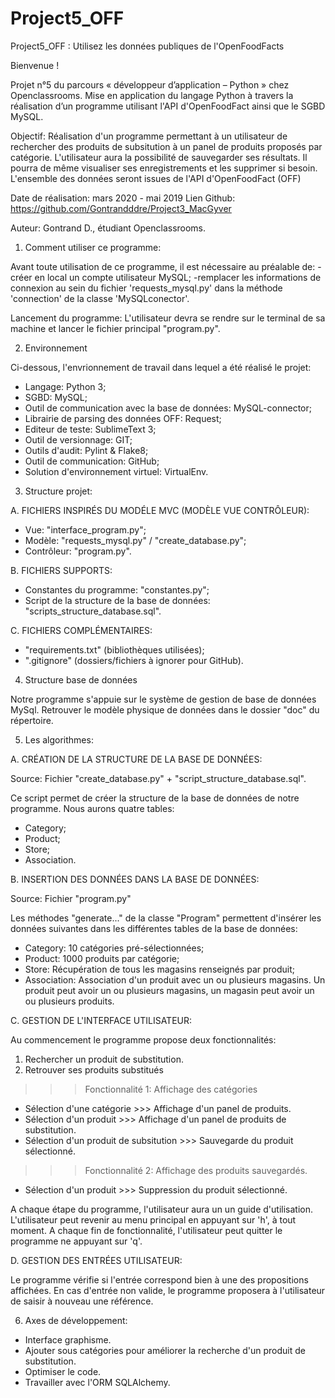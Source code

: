 # Project5_OFF

Project5_OFF : Utilisez les données publiques de l'OpenFoodFacts

Bienvenue !

Projet n°5 du parcours « développeur d’application – Python » chez Openclassrooms. Mise en application du langage Python à travers la réalisation d’un programme utilisant l'API d'OpenFoodFact ainsi que le SGBD MySQL.

Objectif:
Réalisation d'un programme permettant à un utilisateur de rechercher des produits de subsitution à un panel de produits proposés par catégorie. L'utilisateur aura la possibilité de sauvegarder ses résultats. Il pourra de même visualiser ses enregistrements et les supprimer si besoin. L'ensemble des données seront issues de l'API d'OpenFoodFact (OFF)


Date de réalisation: mars 2020 - mai 2019 Lien Github: https://github.com/Gontrandddre/Project3_MacGyver

Auteur: Gontrand D., étudiant Openclassrooms.


1. Comment utiliser ce programme:

Avant toute utilisation de ce programme, il est nécessaire au préalable de:
-créer en local un compte utilisateur MySQL;
-remplacer les informations de connexion au sein du fichier 'requests_mysql.py' dans la méthode 'connection' de la classe 'MySQLconector'.

Lancement du programme:
L'utilisateur devra se rendre sur le terminal de sa machine et lancer le fichier principal "program.py".


2. Environnement

Ci-dessous, l'envrionnement de travail dans lequel a été réalisé le projet:

   - Langage: Python 3;
   - SGBD: MySQL;
   - Outil de communication avec la base de données: MySQL-connector;
   - Librairie de parsing des données OFF: Request;
   - Editeur de teste: SublimeText 3;
   - Outil de versionnage: GIT;
   - Outils d'audit: Pylint & Flake8;
   - Outil de communication: GitHub;
   - Solution d'environnement virtuel: VirtualEnv.


3. Structure projet:

A. FICHIERS INSPIRÉS DU MODÉLE MVC (MODÈLE VUE CONTRÔLEUR):
   
   - Vue: "interface_program.py";
   - Modèle: "requests_mysql.py" / "create_database.py";  
   - Contrôleur: "program.py".

B. FICHIERS SUPPORTS:
   
   - Constantes du programme: "constantes.py";
   - Script de la structure de la base de données: "scripts_structure_database.sql".

C. FICHIERS COMPLÉMENTAIRES: 
   
   - "requirements.txt" (bibliothèques utilisées);
   - ".gitignore" (dossiers/fichiers à ignorer pour GitHub).


4. Structure base de données 

Notre programme s'appuie sur le système de gestion de base de données MySql.
Retrouver le modèle physique de données dans le dossier "doc" du répertoire.


5. Les algorithmes:

A. CRÉATION DE LA STRUCTURE DE LA BASE DE DONNÉES:

Source: Fichier "create_database.py" + "script_structure_database.sql".

Ce script permet de créer la structure de la base de données de notre programme. Nous aurons quatre tables:
   - Category;
   - Product;
   - Store;
   - Association.

B. INSERTION DES DONNÉES DANS LA BASE DE DONNÉES: 

Source: Fichier "program.py"

Les méthodes "generate..." de la classe "Program" permettent d'insérer les données suivantes dans les différentes tables de la base de données:
   - Category: 10 catégories pré-sélectionnées;
   - Product: 1000 produits par catégorie;
   - Store: Récupération de tous les magasins renseignés par produit;
   - Association: Association d'un produit avec un ou plusieurs magasins. Un produit peut avoir un ou plusieurs magasins, un magasin peut avoir un ou plusieurs produits.

C. GESTION DE L'INTERFACE UTILISATEUR:

Au commencement le programme propose deux fonctionnalités:

1. Rechercher un produit de substitution.
2. Retrouver ses produits substitués

>>>Fonctionnalité 1:
Affichage des catégories
- Sélection d'une catégorie >>> Affichage d'un panel de produits.
- Sélection d'un produit >>> Affichage d'un panel de produits de substitution.
- Sélection d'un produit de subsitution >>> Sauvegarde du produit sélectionné.

>>>Fonctionnalité 2:
Affichage des produits sauvegardés.
- Sélection d'un produit >>> Suppression du produit sélectionné.

A chaque étape du programme, l'utilisateur aura un un guide d'utilisation.
L'utilisateur peut revenir au menu principal en appuyant sur 'h', à tout moment.
A chaque fin de fonctionnalité, l'utilisateur peut quitter le programme ne appuyant sur 'q'.

D. GESTION DES ENTRÉES UTILISATEUR:

Le programme vérifie si l'entrée correspond bien à une des propositions affichées.
En cas d'entrée non valide, le programme proposera à l'utilisateur de saisir à nouveau une référence.


6. Axes de développement:

- Interface graphisme.
- Ajouter sous catégories pour améliorer la recherche d'un produit de substitution.
- Optimiser le code.
- Travailler avec l'ORM SQLAlchemy.

